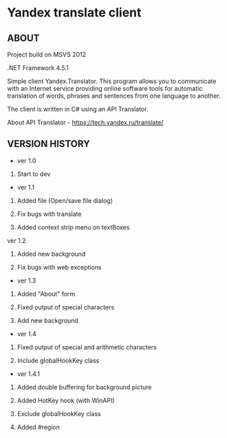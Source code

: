 # Yandex translate client

ABOUT
---------

Project build on MSVS 2012

.NET Framework 4.5.1

Simple client Yandex.Translator. This program allows you to communicate with an Internet 
service providing online software tools for automatic translation of words, phrases and 
sentences from one language to another.

The client is written in C# using an API Translator.

About API Translator - https://tech.yandex.ru/translate/

VERSION HISTORY
---------

- ver 1.0

1) Start to dev

- ver 1.1

1) Added file (Open/save file dialog)

2) Fix bugs with translate

3) Added context strip menu on textBoxes

ver 1.2

1) Added new background

2) Fix bugs with web exceptions

- ver 1.3

1) Added "About" form

2) Fixed output of special characters

3) Add new background

- ver 1.4

1) Fixed output of special and arithmetic characters

2) Include globalHookKey class

- ver 1.4.1

1) Added double buffering for background picture

2) Added HotKey hook (with WinAPI)

3) Exclude globalHookKey class

4) Added #region
